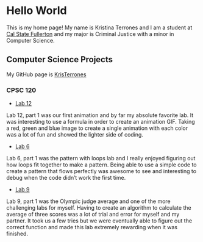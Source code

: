 # Hello World

This is my home page! My name is Kristina Terrones and I am a student at [Cal State Fullerton](http://www.fullerton.edu/) and my major is Criminal Justice with a minor in Computer Science. 

## Computer Science Projects

My GitHub page is [KrisTerrones](http://github.com/kristerrones)

### CPSC 120

* [Lab 12](https://github.com/cpsc-pilot-fall-2022/cpsc-120-lab-12-vincent-v-and-kristina-t) 

Lab 12, part 1 was our first animation and by far my absolute favorite lab. It was interesting to use a formula in order to create an animation GIF. Taking a red, green and blue image to create a single animation with each color was a lot of fun and showed the lighter side of coding. 

* [Lab 6](https://github.com/cpsc-pilot-fall-2022/cpsc-120-lab-06-jesus-and-kris)

Lab 6, part 1 was the pattern with loops lab and I really enjoyed figuring out how loops fit together to make a pattern. Being able to use a simple code to create a pattern that flows perfectly was awesome to see and interesting to debug when the code didn’t work the first time.

* [Lab 9](https://github.com/cpsc-pilot-fall-2022/cpsc-120-lab-09-dominic-parnter)

Lab 9, part 1 was the Olympic judge average and one of the more challenging labs for myself. Having to create an algorithm to calculate the average of three scores was a lot of trial and error for myself and my partner. It took us a few tries but we were eventually able to figure out the correct function and made this lab extremely rewarding when it was finished. 